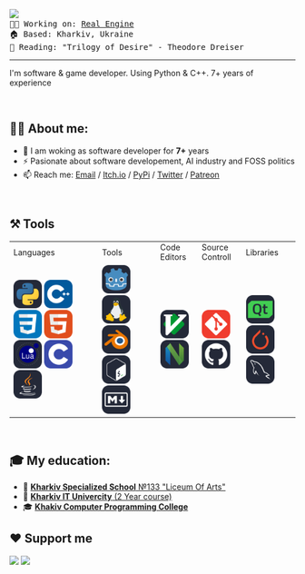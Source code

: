 <img align="left" src="https://raw.githubusercontent.com/MartinHeinz/MartinHeinz/master/wave.gif" width="200px"> <samp> <br>
  👨‍💻 Working on: [Real Engine](https://github.com/ivan-resetnikov-a/Real-Engine)<br>
  🏠 Based: Kharkiv, Ukraine<br>
  📖 Reading: "Trilogy of Desire" - Theodore Dreiser<br> 
</samp>

---

I'm software & game developer. Using Python & C++. 7+ years of experience<br>

<br>

## 🧑‍💻 About me:
* 🔭 I am woking as software developer for **7+** years
* ⚡ Pasionate about software developement, AI industry and FOSS politics
* 📫 Reach me: [Email](mailto:ivan.resetnikov.alpha@gmail.com) / [Itch.io](mailto:ivan.resetnikov.alpha@gmail.com) / [PyPi](https://pypi.org/user/LowRezCat/) / [Twitter](https://twitter.com/IvanResetikov) / [Patreon](https://www.patreon.com/user?u=84122364)

<br>

## ⚒️ Tools
 <table>
  <tr>
    <td>Languages</td>
    <td>Tools</td>
    <td>Code Editors</td>
    <td>Source Controll</td>
    <td>Libraries</td>
  </tr>
  <tr>
    <td>
      <img src="https://github.com/tandpfun/skill-icons/blob/main/icons/Python-Dark.svg" width=50>
      <img src="https://github.com/tandpfun/skill-icons/blob/main/icons/CPP.svg" width=50>
      <img src="https://github.com/tandpfun/skill-icons/blob/main/icons/CSS.svg" width=50>
      <img src="https://github.com/tandpfun/skill-icons/blob/main/icons/HTML.svg" width=50>
      <img src="https://github.com/tandpfun/skill-icons/blob/main/icons/Lua-Dark.svg" width=50>
      <img src="https://github.com/tandpfun/skill-icons/blob/main/icons/C.svg" width=50>
      <img src="https://github.com/tandpfun/skill-icons/blob/main/icons/Java-Dark.svg" width=50>
    </td>
    <td>
      <img src="https://github.com/tandpfun/skill-icons/blob/main/icons/Godot-Dark.svg" width=50>
      <img src="https://github.com/tandpfun/skill-icons/blob/main/icons/Linux-Dark.svg" width=50>
      <img src="https://github.com/tandpfun/skill-icons/blob/main/icons/Blender-Dark.svg" width=50>
      <img src="https://github.com/tandpfun/skill-icons/blob/main/icons/Bash-Dark.svg" width=50>
      <img src="https://github.com/tandpfun/skill-icons/blob/main/icons/Markdown-Dark.svg" width=50>
    </td>
    <td>
      <img src="https://github.com/tandpfun/skill-icons/blob/main/icons/VIM-Dark.svg" width=50>
      <img src="https://github.com/tandpfun/skill-icons/blob/main/icons/NeoVim-Dark.svg" width=50>
    </td>
    <td>
      <img src="https://github.com/tandpfun/skill-icons/blob/main/icons/Git.svg" width=50>
      <img src="https://github.com/tandpfun/skill-icons/blob/main/icons/Github-Dark.svg" width=50>
    </td>
    <td>
      <img src="https://github.com/tandpfun/skill-icons/blob/main/icons/QT-Dark.svg" width=50>
      <img src="https://github.com/tandpfun/skill-icons/blob/main/icons/PyTorch-Dark.svg" width=50>
      <img src="https://github.com/tandpfun/skill-icons/blob/main/icons/MySQL-Dark.svg" width=50>
    </td>
  </tr>
</table>




<br>

## 🎓 My education:
* 🏫 [**Kharkiv Specialized School** №133 "Liceum Of Arts"](https://mon.gov.ua/ua)
* 🎒 [**Kharkiv IT Univercity** (2 Year course)](https://ituniver.com/online-learning/about)
* 🎓 [**Khakiv Computer Programming College**](https://khpcc.com/)

## ❤️ Support me
[<img src="https://cdn-icons-png.flaticon.com/512/5968/5968732.png" width="32px">](https://www.patreon.com/user/membership?u=84122364)
[<img src="https://s3-eu-west-1.amazonaws.com/tpd/logos/5c58570cfdd26f0001068f06/0x0.png" width="32px">](https://www.buymeacoffee.com/lowrezcat)
